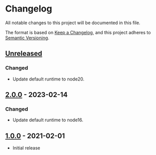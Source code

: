 # Changelog

All notable changes to this project will be documented in this file.

The format is based on [Keep a Changelog](https://keepachangelog.com/en/1.0.0),
and this project adheres to
[Semantic Versioning](https://semver.org/spec/v2.0.0.html).

## [Unreleased]

### Changed

- Update default runtime to node20.

## [2.0.0] - 2023-02-14

### Changed

- Update default runtime to node16.

## [1.0.0] - 2021-02-01

- Initial release

[unreleased]:
  https://github.com/pulumi-contrib/setup-pulumi/compare/v2.0.0...HEAD
[2.0.0]: https://github.com/pulumi-contrib/setup-pulumi/compare/v1.0.0...v2.0.0
[1.0.0]: https://github.com/pulumi-contrib/setup-pulumi/releases/tag/v1.0.0
